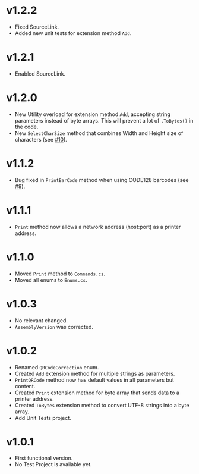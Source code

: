 # v1.2.2
- Fixed SourceLink.
- Added new unit tests for extension method `Add`.

# v1.2.1
- Enabled SourceLink.

# v1.2.0
- New Utility overload for extension method `Add`, accepting string parameters instead of byte arrays. This will prevent a lot of `.ToBytes()` in the code.
- New `SelectCharSize` method that combines Width and Height size of characters (see [#10](https://github.com/igorocampos/ESCPOS/issues/10)).

# v1.1.2
- Bug fixed in `PrintBarCode` method when using CODE128 barcodes (see [#9](https://github.com/igorocampos/ESCPOS/issues/9)).

# v1.1.1
- `Print` method now allows a network address (host:port) as a printer address.

# v1.1.0
- Moved `Print` method to `Commands.cs`.
- Moved all enums to `Enums.cs`.

# v1.0.3
- No relevant changed.
- `AssemblyVersion` was corrected.

# v1.0.2
- Renamed `QRCodeCorrection` enum.
- Created `Add` extension method for multiple strings as parameters.
- `PrintQRCode` method now has default values in all parameters but content.
- Created `Print` extension method for byte array that sends data to a printer address.
- Created `ToBytes` extension method to convert UTF-8 strings into a byte array.
- Add Unit Tests project.

# v1.0.1
- First functional version.
- No Test Project is available yet.
